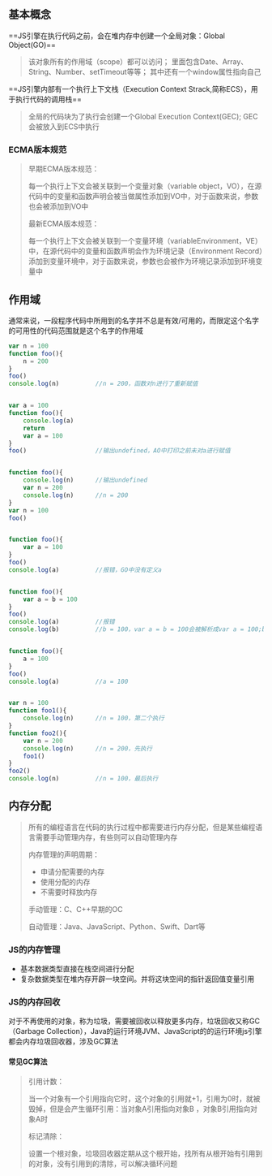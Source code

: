 ## 基本概念

==JS引擎在执行代码之前，会在堆内存中创建一个全局对象：Global Object(GO)==

>该对象所有的作用域（scope）都可以访问；
>里面包含Date、Array、String、Number、setTimeout等等；
>其中还有一个window属性指向自己

==JS引擎内部有一个执行上下文栈（Execution Context Strack,简称ECS），用于执行代码的调用栈==

> 全局的代码块为了执行会创建一个Global Execution Context(GEC);
> GEC会被放入到ECS中执行

### ECMA版本规范

> 早期ECMA版本规范：
>
> 每一个执行上下文会被关联到一个变量对象（variable object，VO），在源代码中的变量和函数声明会被当做属性添加到VO中，对于函数来说，参数也会被添加到VO中
>
> 最新ECMA版本规范：
>
> 每一个执行上下文会被关联到一个变量环境（variableEnvironment，VE）中，在源代码中的变量和函数声明会作为环境记录（Environment Record）添加到变量环境中，对于函数来说，参数也会被作为环境记录添加到环境变量中

## 作用域

​		通常来说，一段程序代码中所用到的名字并不总是有效/可用的，而限定这个名字的可用性的代码范围就是这个名字的作用域

~~~JavaScript
var n = 100 
function foo(){
    n = 200
}
foo()
console.log(n)			//n = 200，函数对n进行了重新赋值


var a = 100
function foo(){
    console.log(a)
    return
    var a = 100
}
foo()					//输出undefined，AO中打印之前未对a进行赋值


function foo(){
    console.log(n)		//输出undefined
    var n = 200
    console.log(n)		//n = 200
}
var n = 100
foo()


function foo(){
    var a = 100
}
foo()
console.log(a)			//报错，GO中没有定义a


function foo(){
    var a = b = 100
}
foo()
console.log(a)			//报错
console.log(b)			//b = 100，var a = b = 100会被解析成var a = 100;b = 100


function foo(){
    a = 100
}
foo()
console.log(a)			//a = 100


var n = 100
function foo1(){
    console.log(n)		//n = 100，第二个执行
}
function foo2(){
    var n = 200
    console.log(n)		//n = 200，先执行
    foo1()
}
foo2()
console.log(n)			//n = 100，最后执行
~~~

## 内存分配

> 所有的编程语言在代码的执行过程中都需要进行内存分配，但是某些编程语言需要手动管理内存，有些则可以自动管理内存
>
> 内存管理的声明周期：
>
> - 申请分配需要的内存
> - 使用分配的内存
> - 不需要时释放内存
>
> 手动管理：C、C++早期的OC
>
> 自动管理：Java、JavaScript、Python、Swift、Dart等

### JS的内存管理

- 基本数据类型直接在栈空间进行分配
- 复杂数据类型在堆内存开辟一块空间。并将这块空间的指针返回值变量引用

### JS的内存回收

对于不再使用的对象，称为垃圾，需要被回收以释放更多内存，垃圾回收又称GC（Garbage Collection），Java的运行环境JVM、JavaScript的的运行环境js引擎都会内存垃圾回收器，涉及GC算法

#### 常见GC算法

> 引用计数：
>
> 当一个对象有一个引用指向它时，这个对象的引用就+1，引用为0时，就被毁掉，但是会产生循环引用：当对象A引用指向对象B ，对象B引用指向对象A时
>
> 标记清除：
>
> 设置一个根对象，垃圾回收器定期从这个根开始，找所有从根开始有引用到的对象，没有引用到的清除，可以解决循环问题
